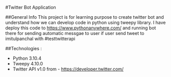 #Twitter Bot Application 

##General Info
This project is for learning purpose to create twitter bot and understand how we can develop code in python using tweepy library.
I have deploy this code to https://www.pythonanywhere.com/ and running bot there for sending automatic messgae to user  if user send tweet to imitulpanchal with #testtwitterapi 

##Technologies :
* Python 3.10.4
* Tweepy 4.10.0
* Twitter API v1.0 from - https://developer.twitter.com/
